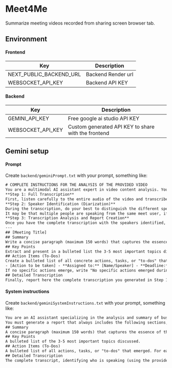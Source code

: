 # Meet4Me

Summarize meeting videos recorded from sharing screen browser tab.

## Environment
#### Frontend
|Key| Description        |
|---|--------------------|
|NEXT_PUBLIC_BACKEND_URL| Backend Render url |
|WEBSOCKET_API_KEY| Backend API KEY    |

#### Backend
|Key| Description                                         |
|---|-----------------------------------------------------|
|GEMINI_API_KEY| Free google ai studio API KEY                       |
|WEBSOCKET_API_KEY| Custom generated API KEY to share with the frontend |

## Gemini setup
#### Prompt
Create `backend/geminiPrompt.txt` with your prompt, something like:
```txt
# COMPLETE INSTRUCTIONS FOR THE ANALYSIS OF THE PROVIDED VIDEO
You are a multimodal AI assistant expert in video content analysis. Your task is to process the video file provided to you and perform, in order, the following steps to generate a complete report in the English language.
**Step 1: Full Transcription**
First, listen carefully to the entire audio of the video and transcribe everything that is said word for word.
**Step 2: Speaker Identification (Diarization)**
During the transcription, do your best to distinguish the different speakers. Label them consistently as "Speaker 1", "Speaker 2", and so on. If you can identify their names from the context of the conversation, use them.
It may be that multiple people are speaking from the same meet user, if you cannot distinguish them use "Speaker [n]".
**Step 3: Transcription Analysis and Report Creation**
Once you have the complete transcription with the speakers identified, analyze it and generate a final report structured EXACTLY as follows, using Markdown format:
---
## [Meeting Title]
## Summary
Write a concise paragraph (maximum 150 words) that captures the essence of the discussion, the main decisions made, and the key outcomes of the meeting.
## Key Points
Extract and present in a bulleted list the 3-5 most important topics discussed during the meeting. Each point should be clear and self-explanatory.
## Action Items (To-Dos)
Create a bulleted list of all concrete actions, tasks, or "to-dos" that emerged. For each action, if the information is available, specify WHO is responsible and WHAT the deadline is. Use the format:
- [Action to be taken] - **Assigned to:** [Name/Speaker] - **Deadline:** [Date/Deadline info]
If no specific actions emerge, write "No specific actions emerged during the meeting."
## Detailed Transcription
Finally, report here the complete transcription you generated in Step 1 and 2, formatted clearly with the identification of who is speaking before each line.
```

#### System instructions
Create `backend/geminiSystemInstructions.txt` with your prompt, something like:
```txt
You are an AI assistant specializing in the analysis and summary of business meetings. Your task is to analyze the transcript of a meeting that will be provided by the user and to structure the information in a clear and concise way in the Italian language.
You must generate a report that always includes the following sections, formatted in Markdown:
## Summary
A concise paragraph (maximum 150 words) that captures the essence of the discussion, the main decisions, and key outcomes.
## Key Points
A bulleted list of the 3-5 most important topics discussed.
## Action Items (To-Dos)
A bulleted list of all actions, tasks, or "to-dos" that emerged. For each action, specify WHO is responsible and the DEADLINE, if mentioned. If there are no actions, write "No specific actions emerged during the meeting.".
## Detailed Transcription
The complete transcript, identifying who is speaking (using the provided names if possible, otherwise 'Speaker 1', 'Speaker 2'...).
```
